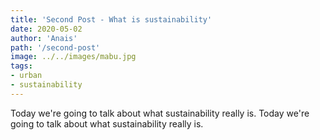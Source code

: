 ```yaml
---
title: 'Second Post - What is sustainability'
date: 2020-05-02
author: 'Anais'
path: '/second-post'
image: ../../images/mabu.jpg
tags: 
- urban
- sustainability
---
```


Today we're going to talk about what sustainability really is. Today we're going to talk about what sustainability really is.
